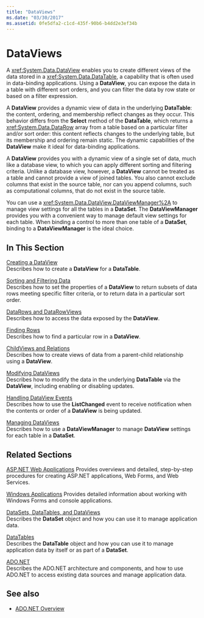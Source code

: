 ```yaml
---
title: "DataViews"
ms.date: "03/30/2017"
ms.assetid: 0fe5dfa2-c1cd-435f-90b6-b4dd2e3ef34b
---
```

# DataViews
A <xref:System.Data.DataView> enables you to create different views of the data stored in a <xref:System.Data.DataTable>, a capability that is often used in data-binding applications. Using a **DataView**, you can expose the data in a table with different sort orders, and you can filter the data by row state or based on a filter expression.  
  
 A **DataView** provides a dynamic view of data in the underlying **DataTable**: the content, ordering, and membership reflect changes as they occur. This behavior differs from the **Select** method of the **DataTable**, which returns a <xref:System.Data.DataRow> array from a table based on a particular filter and/or sort order: this content reflects changes to the underlying table, but its membership and ordering remain static. The dynamic capabilities of the **DataView** make it ideal for data-binding applications.  
  
 A **DataView** provides you with a dynamic view of a single set of data, much like a database view, to which you can apply different sorting and filtering criteria. Unlike a database view, however, a **DataView** cannot be treated as a table and cannot provide a view of joined tables. You also cannot exclude columns that exist in the source table, nor can you append columns, such as computational columns, that do not exist in the source table.  
  
 You can use a <xref:System.Data.DataView.DataViewManager%2A> to manage view settings for all the tables in a **DataSet**. The **DataViewManager** provides you with a convenient way to manage default view settings for each table. When binding a control to more than one table of a **DataSet**, binding to a **DataViewManager** is the ideal choice.  
  
## In This Section  
 [Creating a DataView](creating-a-dataview.md)  
 Describes how to create a **DataView** for a **DataTable**.  
  
 [Sorting and Filtering Data](sorting-and-filtering-data.md)  
 Describes how to set the properties of a **DataView** to return subsets of data rows meeting specific filter criteria, or to return data in a particular sort order.  
  
 [DataRows and DataRowViews](datarows-and-datarowviews.md)  
 Describes how to access the data exposed by the **DataView**.  
  
 [Finding Rows](finding-rows.md)  
 Describes how to find a particular row in a **DataView**.  
  
 [ChildViews and Relations](childviews-and-relations.md)  
 Describes how to create views of data from a parent-child relationship using a **DataView**.  
  
 [Modifying DataViews](modifying-dataviews.md)  
 Describes how to modify the data in the underlying **DataTable** via the **DataView**, including enabling or disabling updates.  
  
 [Handling DataView Events](handling-dataview-events.md)  
 Describes how to use the **ListChanged** event to receive notification when the contents or order of a **DataView** is being updated.  
  
 [Managing DataViews](managing-dataviews.md)  
 Describes how to use a **DataViewManager** to manage **DataView** settings for each table in a **DataSet**.  
  
## Related Sections  
 [ASP.NET Web Applications](https://docs.microsoft.com/previous-versions/655cec97(v=vs.100))  
 Provides overviews and detailed, step-by-step procedures for creating ASP.NET applications, Web Forms, and Web Services.  
  
 [Windows Applications](https://docs.microsoft.com/previous-versions/ms184421(v=vs.100))  
 Provides detailed information about working with Windows Forms and console applications.  
  
 [DataSets, DataTables, and DataViews](index.md)  
 Describes the **DataSet** object and how you can use it to manage application data.  
  
 [DataTables](datatables.md)  
 Describes the **DataTable** object and how you can use it to manage application data by itself or as part of a **DataSet**.  
  
 [ADO.NET](../index.md)  
 Describes the ADO.NET architecture and components, and how to use ADO.NET to access existing data sources and manage application data.  
  
## See also

- [ADO.NET Overview](../ado-net-overview.md)
